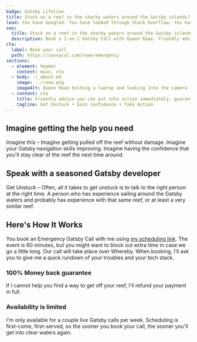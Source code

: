 ```yaml
---
badge: Gatsby Lifeline
title: Stuck on a reef in the sharky waters around the Gatsby islands?
lead: You have Googled. You have looked through Stack Overflow. You have tried to get help in the Gatsby Discord. But you are still stuck on that reef. You are ready to give up! To abandon ship!
seo:
  title: Stuck on a reef in the sharky waters around the Gatsby islands?
  description: Book a 1-on-1 Gatsby Call with Queen Raae. Friendly advice you can put into action immediately, guaranteed!
cta:
  label: Book your call
  path: https://savvycal.com/raae/emergency
sections:
  - element: header
    content: main, cta
  - body: ./_about.md
    image: ../raae.png
    imageAlt: Queen Raae holding a laptop and looking into the camera in her signature green dress.
  - content: cta
    title: Friendly advice you can put into action immediately, guaranteed.
    tagline: Get Unstuck • Gain confidence • Take Action
---
```


## Imagine getting the help you need

Imagine this – Imagine getting pulled off the reef without damage. Imagine your Gatsby navigation skills improving. Imagine having the confidence that you'll stay clear of the reef the next time around.

## Speak with a seasoned Gatsby developer

Get Unstuck – Often, all it takes to get unstuck is to talk to the right person at the right time. A person who has experience sailing around the Gatsby waters and probably has experience with that same reef, or at least a very similar reef.

## Here's How It Works

You book an Emergency Gatsby Call with me using [my scheduling link](https://savvycal.com/raae/emergency). The event is 60 minutes, but you might want to block out extra time in case we go a little long. Our call will take place over Whereby. When booking, I'll ask you to give me a quick rundown of your troubles and your tech stack.

### 100% Money back guarantee

If I cannot help you find a way to get off your reef, I'll refund your payment in full.

### Availability is limited

I'm only available for a couple live Gatsby calls per week. Scheduling is first-come, first-served, so the sooner you book your call, the sooner you'll get into clear waters again.
